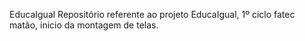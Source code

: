 EducaIgual
Repositório referente ao projeto EducaIgual, 1º ciclo fatec matão, inicio da montagem de telas.
